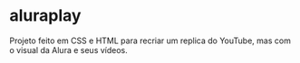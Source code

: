 # aluraplay
Projeto feito em CSS e HTML para recriar um replica do YouTube, mas com o visual da Alura e seus vídeos.
